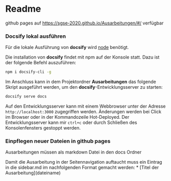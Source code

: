 # Readme

github pages auf https://sgse-2020.github.io/Ausarbeitungen/#/ verfügbar

### Docsify lokal ausführen

Für die lokale Ausführung von __docsify__ wird [node](https://nodejs.org/en/download/) benötigt.

Die installation von __docsify__ findet mit npm auf der Konsole statt. Dazu ist der folgende Befehl auszuführen:

```bash
npm i docsify-cli -g
```

Im Anschluss kann in dem Projektordner __Ausarbeitungen__ das folgende Skript ausgeführt werden, um den __docsify__-Entwicklungsserver zu starten:
```bash
docsify serve docs
```

Auf den Entwicklungsserver kann mit einem Webbrowser unter der Adresse `http://localhost:3000` zugegriffen werden. 
Änderungen werden bei Click im Browser oder in der Kommandozeile Hot-Deployed. Der Entwicklungsserver kann mir `ctrl+c` 
oder durch Schließen des Konsolenfensters gestoppt werden.

### Einpflegen neuer Dateien in github pages

Ausarbeitungen müssen als markdown Datei in den docs Ordner

Damit die Ausarbeitung in der Seitennavigation auftaucht muss ein Eintrag in die sidebar.md im nachfolgenden Format gemacht werden:
 \* \[Titel der Ausarbeitung\](dateiname) 

